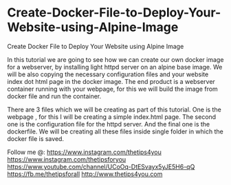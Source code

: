 # Create-Docker-File-to-Deploy-Your-Website-using-Alpine-Image
Create Docker File to Deploy Your Website using Alpine Image

In this tutorial we are going to see how we can create our own docker image for a webserver, by installing light httpd server on an alpine base image. We will be also copying the necessary configuration files and your website index dot html page in the docker image. The end product is a webserver container running with your webpage, for this we will build the image from docker file and run the container.

There are 3 files which we will be creating as part of this tutorial. One is the webpage , for this I will be creating a simple index.html page. The second one is the configuration file for the httpd server. And the final one is the dockerfile. We will be creating all these files inside single folder in which the docker file is saved.


Follow me @: 
https://www.instagram.com/thetips4you
https://www.instagram.com/thetipsforyou
https://www.youtube.com/channel/UCoOq-DtESvayx5yJE5H6-qQ
https://fb.me/thetipsforall
http://www.thetips4you.com
